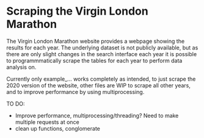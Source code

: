 # Scraping the Virgin London Marathon
The Virgin London Marathon website provides a webpage showing the results for each year. The underlying dataset is not publicly available, but as there are only slight changes in the search interface each year it is possible to programmmatically scrape the tables for each year to perform data analysis on.

Currently only example_... works completely as intended, to just scrape the 2020 version of the website, other files are WIP to scrape all other years, and to improve performance by using multiprocessing.

TO DO:
- Improve performance, multiprocessing/threading? Need to make multiple requests at once
- clean up functions, conglomerate
